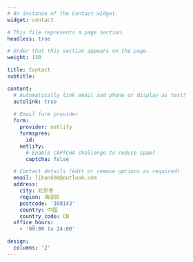 ```yaml
---
# An instance of the Contact widget.
widget: contact

# This file represents a page section.
headless: true

# Order that this section appears on the page.
weight: 130

title: Contact
subtitle:

content:
  # Automatically link email and phone or display as text?
  autolink: true
  
  # Email form provider
  form:
    provider: netlify
    formspree:
      id:
    netlify:
      # Enable CAPTCHA challenge to reduce spam?
      captcha: false

  # Contact details (edit or remove options as required)
  email: lihanddd@outlook.com
  address:
    city: 北京市
    region: 海淀区
    postcode: '100143'
    country: 中国
    country_code: CN
  office_hours:
    - '09:00 to 24:00'

design:
  columns: '2'
---
```

